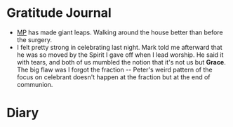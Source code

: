 # Gratitude Journal 

- [MP](/MP.md) has made giant leaps. Walking around the house better than before the surgery.
- I felt pretty strong in celebrating last night. Mark told me afterward that he was so moved by the Spirit I gave off when I lead worship. He said it with tears, and both of us mumbled the notion that it's not us but **Grace**. The big flaw was I forgot the fraction -- Peter's weird pattern of the focus on celebrant doesn't happen at the fraction but at the end of communion.

# Diary 



